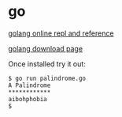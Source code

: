 # go

[golang online repl and reference](https://golang.org/)

[golang download page](https://golang.org/dl/)

Once installed try it out:
```
$ go run palindrome.go
A Palindrome
************
aibohphobia
$
```